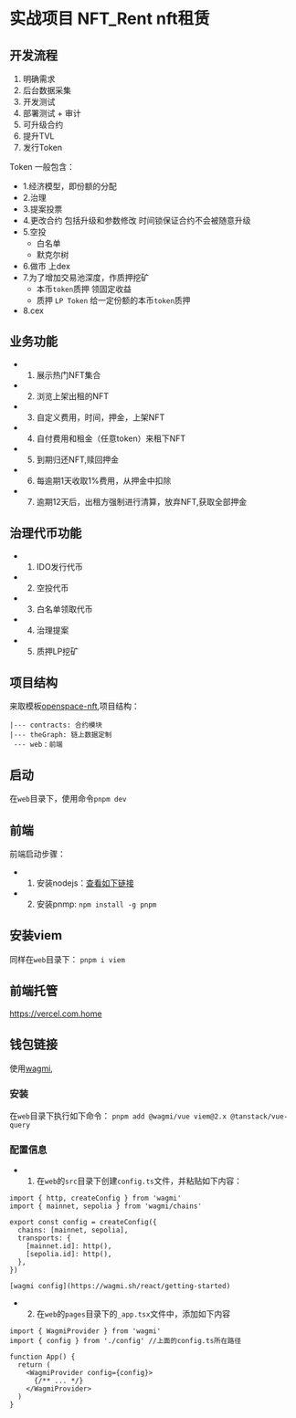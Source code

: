 # 实战项目 NFT_Rent nft租赁

## 开发流程

1. 明确需求
2. 后台数据采集
3. 开发测试
4. 部署测试 + 审计
5. 可升级合约 
6. 提升TVL
7. 发行Token 

Token 一般包含：

- 1.经济模型，即份额的分配
- 2.治理
- 3.提案投票
- 4.更改合约 包括升级和参数修改 时间锁保证合约不会被随意升级
- 5.空投 
    - 白名单
    - 默克尔树 
- 6.做市 上dex
- 7.为了增加交易池深度，作质押挖矿 
    - 本币`token`质押 领固定收益
    - 质押 `LP Token`  给一定份额的本币`token`质押
- 8.cex


## 业务功能

- 1. 展示热门NFT集合
- 2. 浏览上架出租的NFT
- 3. 自定义费用，时间，押金，上架NFT
- 4. 自付费用和租金（任意token）来租下NFT
- 5. 到期归还NFT,赎回押金
- 6. 每逾期1天收取1%费用，从押金中扣除
- 7. 逾期12天后，出租方强制进行清算，放弃NFT,获取全部押金

## 治理代币功能

- 1. IDO发行代币
- 2. 空投代币
- 3. 白名单领取代币
- 4. 治理提案
- 5. 质押LP挖矿

## 项目结构
来取模板[openspace-nft](https://github.com/zhanglehui0612/openspace-nft),项目结构：

```
|--- contracts: 合约模块
|--- theGraph: 链上数据定制
 --- web：前端 
```
## 启动
在`web`目录下，使用命令`pnpm dev`

## 前端

前端启动步骤：

 - 1. 安装nodejs：[查看如下链接](https://nodejs.org/en/download/package-manager)
 - 2. 安装pnmp: `npm install -g pnpm`

## 安装viem
同样在`web`目录下：
`pnpm i viem`


## 前端托管

https://vercel.com.home


## 钱包链接

使用[wagmi](https://wagmi.sh/vue/guides/connect-wallet),

### 安装
在`web`目录下执行如下命令：
`pnpm add @wagmi/vue viem@2.x @tanstack/vue-query`

### 配置信息

- 1. 在`web`的`src`目录下创建`config.ts`文件，并粘贴如下内容：

```
import { http, createConfig } from 'wagmi'
import { mainnet, sepolia } from 'wagmi/chains'

export const config = createConfig({
  chains: [mainnet, sepolia],
  transports: {
    [mainnet.id]: http(),
    [sepolia.id]: http(),
  },
})

[wagmi config](https://wagmi.sh/react/getting-started)
``` 

- 2. 在`web`的`pages`目录下的`_app.tsx`文件中，添加如下内容 

```
import { WagmiProvider } from 'wagmi'
import { config } from './config' //上面的config.ts所在路径

function App() {
  return (
    <WagmiProvider config={config}>
      {/** ... */}
    </WagmiProvider>
  )
}
```


